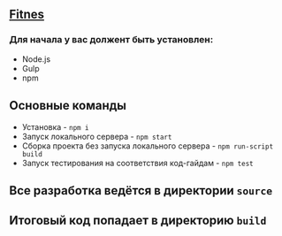 ## [Fitnes](https://ikzsl.github.io/Fitnes/)

### Для начала у вас должент быть установлен:
* Node.js
* Gulp
* npm
## Основные команды
* Установка - `npm i`
* Запуск локального сервера - `npm start`
* Сборка проекта без запуска локального сервера - `npm run-script build`
* Запуск тестирования на соответствия код-гайдам - `npm test`

## Все разработка ведётся в директории `source`
## Итоговый код попадает в директорию `build`
